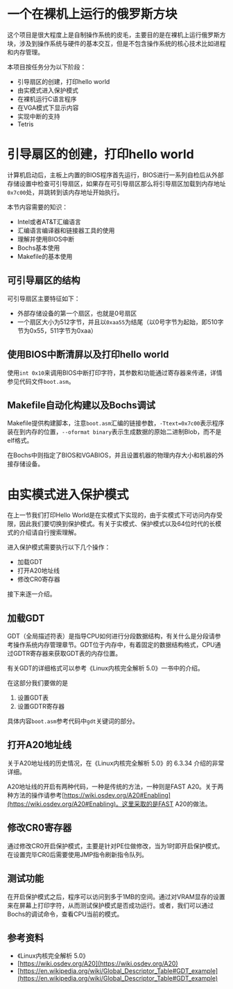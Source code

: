 # 一个在裸机上运行的俄罗斯方块

这个项目是很大程度上是自制操作系统的皮毛，主要目的是在裸机上运行俄罗斯方块，涉及到操作系统与硬件的基本交互，但是不包含操作系统的核心技术比如进程和内存管理。

本项目按任务分为以下阶段：

- 引导扇区的创建，打印hello world
- 由实模式进入保护模式
- 在裸机运行C语言程序
- 在VGA模式下显示内容
- 实现中断的支持
- Tetris

# 引导扇区的创建，打印hello world

计算机启动后，主板上内置的BIOS程序首先运行，BIOS进行一系列自检后从外部存储设置中检查可引导扇区，如果存在可引导扇区那么将引导扇区加载到内存地址`0x7c00`处，并跳转到该内存地址开始执行。

本节内容需要的知识：
- Intel或者AT&T汇编语言
- 汇编语言编译器和链接器工具的使用
- 理解并使用BIOS中断
- Bochs基本使用
- Makefile的基本使用

## 可引导扇区的结构

可引导扇区主要特征如下：
- 外部存储设备的第一个扇区，也就是0号扇区
- 一个扇区大小为512字节，并且以`0xaa55`为结尾（以0号字节为起始，即510字节为0x55，511字节为0xaa）

## 使用BIOS中断清屏以及打印hello world

使用`int 0x10`来调用BIOS中断打印字符，其参数和功能通过寄存器来传递，详情参见代码文件`boot.asm`。

## Makefile自动化构建以及Bochs调试

Makefile提供构建脚本，注意`boot.asm`汇编的链接参数，`-Ttext=0x7c00`表示程序装在到内存的位置，`--oformat binary`表示生成数据的原始二进制Blob，而不是elf格式。

在Bochs中则指定了BIOS和VGABIOS，并且设置机器的物理内存大小和机器的外接存储设备。

# 由实模式进入保护模式

在上一节我们打印Hello World是在实模式下实现的，由于实模式下可访问内存受限，因此我们要切换到保护模式。有关于实模式、保护模式以及64位时代的长模式的介绍请自行搜索理解。

进入保护模式需要执行以下几个操作：

- 加载GDT
- 打开A20地址线
- 修改CR0寄存器

接下来逐一介绍。

## 加载GDT

GDT（全局描述符表）是指导CPU如何进行分段数据结构，有关什么是分段请参考操作系统内存管理章节。GDT位于内存中，有着固定的数据结构格式，CPU通过GDTR寄存器来获取GDT表的内存位置。

有关GDT的详细格式可以参考《Linux内核完全解析 5.0》一书中的介绍。

在这部分我们要做的是
1. 设置GDT表
2. 设置GDTR寄存器

具体内容`boot.asm`参考代码中`gdt`关键词的部分。

## 打开A20地址线

关于A20地址线的历史情况，在《Linux内核完全解析 5.0》的 6.3.34 介绍的非常详细。

A20地址线的开启有两种代码，一种是传统的方法，一种则是FAST A20。关于两种方法的操作请参考[https://wiki.osdev.org/A20#Enabling](https://wiki.osdev.org/A20#Enabling)。这里采取的是FAST A20的做法。

## 修改CR0寄存器

通过修改CR0开启保护模式，主要是针对PE位做修改，当为1时即开启保护模式。在设置完毕CR0后需要使用JMP指令刷新指令队列。

## 测试功能

在开启保护模式之后，程序可以访问到多于1MB的空间。通过对VRAM显存的设置来在屏幕上打印字符，从而测试保护模式是否成功运行。或者，我们可以通过Bochs的调试命令，查看CPU当前的模式。

## 参考资料

- 《Linux内核完全解析 5.0》
- [https://wiki.osdev.org/A20](https://wiki.osdev.org/A20)
- [https://en.wikipedia.org/wiki/Global_Descriptor_Table#GDT_example](https://en.wikipedia.org/wiki/Global_Descriptor_Table#GDT_example)
